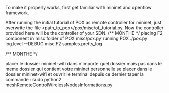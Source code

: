 To make it properly works, first get familiar with mininet and openflow framework.

After running the initial tutorial of POX as remote controller for mininet, just overwrite the file
<path_to_pox>/pox/misc/of_tutorial.py. Now the controller provided here will be the controller of your
SDN.
/** 
MONTHE
*/
placing F2 component in misc folder of POX misc/pox.py
running POX
./pox.py log.level --DEBUG  misc.F2 samples.pretty_log

/**
MONTHE
*/

placer le dossier mininet-wifi dans n'importe quel dossier mais pas dans le meme dossier qui contient votre mininet personnelle
se placer dans le dossier mininet-wifi et ouvrir le terminal depuis ce dernier
taper la commande : sudo python2 meshRemoteControlWirelessNodesInformations.py